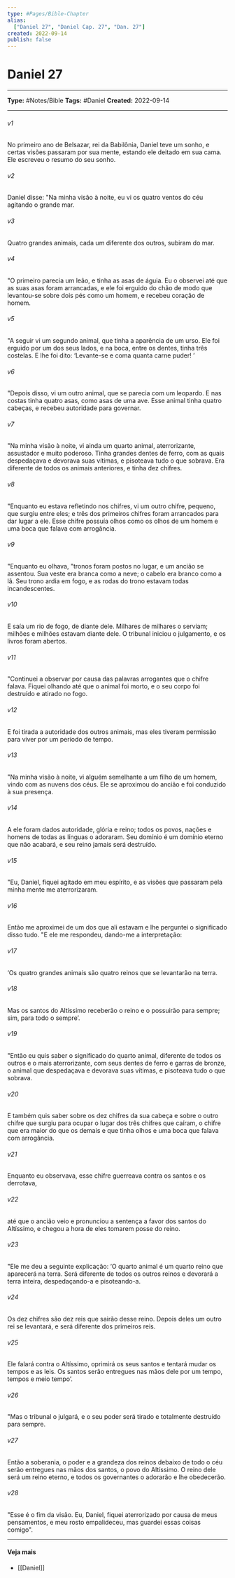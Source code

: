 ```yaml
---
type: #Pages/Bible-Chapter
alias:
  ["Daniel 27", "Daniel Cap. 27", "Dan. 27"]
created: 2022-09-14
publish: false
---
```


# Daniel 27

---

**Type:** #Notes/Bible
**Tags:** #Daniel
**Created:** 2022-09-14

---

###### v1
No primeiro ano de Belsazar, rei da Babilônia, Daniel teve um sonho, e certas visões passaram por sua mente, estando ele deitado em sua cama. Ele escreveu o resumo do seu sonho.
###### v2
Daniel disse: "Na minha visão à noite, eu vi os quatro ventos do céu agitando o grande mar.
###### v3
Quatro grandes animais, cada um diferente dos outros, subiram do mar.
###### v4
"O primeiro parecia um leão, e tinha as asas de águia. Eu o observei até que as suas asas foram arrancadas, e ele foi erguido do chão de modo que levantou-se sobre dois pés como um homem, e recebeu coração de homem.
###### v5
"A seguir vi um segundo animal, que tinha a aparência de um urso. Ele foi erguido por um dos seus lados, e na boca, entre os dentes, tinha três costelas. E lhe foi dito: ‘Levante-se e coma quanta carne puder! ’
###### v6
"Depois disso, vi um outro animal, que se parecia com um leopardo. E nas costas tinha quatro asas, como asas de uma ave. Esse animal tinha quatro cabeças, e recebeu autoridade para governar.
###### v7
"Na minha visão à noite, vi ainda um quarto animal, aterrorizante, assustador e muito poderoso. Tinha grandes dentes de ferro, com as quais despedaçava e devorava suas vítimas, e pisoteava tudo o que sobrava. Era diferente de todos os animais anteriores, e tinha dez chifres.
###### v8
"Enquanto eu estava refletindo nos chifres, vi um outro chifre, pequeno, que surgiu entre eles; e três dos primeiros chifres foram arrancados para dar lugar a ele. Esse chifre possuía olhos como os olhos de um homem e uma boca que falava com arrogância.
###### v9
"Enquanto eu olhava, "tronos foram postos no lugar, e um ancião se assentou. Sua veste era branca como a neve; o cabelo era branco como a lã. Seu trono ardia em fogo, e as rodas do trono estavam todas incandescentes.
###### v10
E saía um rio de fogo, de diante dele. Milhares de milhares o serviam; milhões e milhões estavam diante dele. O tribunal iniciou o julgamento, e os livros foram abertos.
###### v11
"Continuei a observar por causa das palavras arrogantes que o chifre falava. Fiquei olhando até que o animal foi morto, e o seu corpo foi destruído e atirado no fogo.
###### v12
E foi tirada a autoridade dos outros animais, mas eles tiveram permissão para viver por um período de tempo.
###### v13
"Na minha visão à noite, vi alguém semelhante a um filho de um homem, vindo com as nuvens dos céus. Ele se aproximou do ancião e foi conduzido à sua presença.
###### v14
A ele foram dados autoridade, glória e reino; todos os povos, nações e homens de todas as línguas o adoraram. Seu domínio é um domínio eterno que não acabará, e seu reino jamais será destruído.
###### v15
"Eu, Daniel, fiquei agitado em meu espírito, e as visões que passaram pela minha mente me aterrorizaram.
###### v16
Então me aproximei de um dos que ali estavam e lhe perguntei o significado disso tudo. "E ele me respondeu, dando-me a interpretação:
###### v17
‘Os quatro grandes animais são quatro reinos que se levantarão na terra.
###### v18
Mas os santos do Altíssimo receberão o reino e o possuirão para sempre; sim, para todo o sempre’.
###### v19
"Então eu quis saber o significado do quarto animal, diferente de todos os outros e o mais aterrorizante, com seus dentes de ferro e garras de bronze, o animal que despedaçava e devorava suas vítimas, e pisoteava tudo o que sobrava.
###### v20
E também quis saber sobre os dez chifres da sua cabeça e sobre o outro chifre que surgiu para ocupar o lugar dos três chifres que caíram, o chifre que era maior do que os demais e que tinha olhos e uma boca que falava com arrogância.
###### v21
Enquanto eu observava, esse chifre guerreava contra os santos e os derrotava,
###### v22
até que o ancião veio e pronunciou a sentença a favor dos santos do Altíssimo, e chegou a hora de eles tomarem posse do reino.
###### v23
"Ele me deu a seguinte explicação: ‘O quarto animal é um quarto reino que aparecerá na terra. Será diferente de todos os outros reinos e devorará a terra inteira, despedaçando-a e pisoteando-a.
###### v24
Os dez chifres são dez reis que sairão desse reino. Depois deles um outro rei se levantará, e será diferente dos primeiros reis.
###### v25
Ele falará contra o Altíssimo, oprimirá os seus santos e tentará mudar os tempos e as leis. Os santos serão entregues nas mãos dele por um tempo, tempos e meio tempo’.
###### v26
"Mas o tribunal o julgará, e o seu poder será tirado e totalmente destruído para sempre.
###### v27
Então a soberania, o poder e a grandeza dos reinos debaixo de todo o céu serão entregues nas mãos dos santos, o povo do Altíssimo. O reino dele será um reino eterno, e todos os governantes o adorarão e lhe obedecerão.
###### v28
"Esse é o fim da visão. Eu, Daniel, fiquei aterrorizado por causa de meus pensamentos, e meu rosto empalideceu, mas guardei essas coisas comigo".


---

#### Veja mais

- [[Daniel]]
